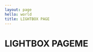 ```yaml
---
layout: page
hello: world
title: LIGHTBOX PAGE
---
```


<script setup>
import { ref } from 'vue'

import LIGHTBOX from '../components/lightbox.vue'
const count = ref(0)
</script>

# LIGHTBOX PAGEME

<LIGHTBOX />
